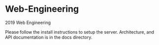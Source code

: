 # Web-Engineering
2019 Web Engineering

Please follow the install instructions to setup the server. Architecture, and API documentation is in the docs directory.